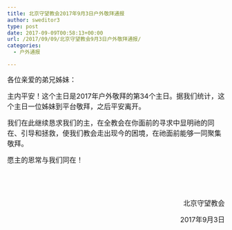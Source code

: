 ```yaml
---
title: 北京守望教会2017年9月3日户外敬拜通报
author: sweditor3
type: post
date: 2017-09-09T00:58:13+00:00
url: /2017/09/09/北京守望教会9月3日户外敬拜通报/
categories:
  - 户外通报

---
```

<span style="font-size: 12pt;">各位亲爱的弟兄姊妹：</span>

<span style="font-size: 12pt;">主内平安！这个主日是2017年户外敬拜的第34个主日。据我们统计，这个主日一位姊妹到平台敬拜，之后平安离开。</span>

<span style="font-size: 12pt;">我们在此继续恳求我们的主，在全教会在你面前的寻求中显明祂的同在、引导和拯救，使我们教会走出现今的困境，在祂面前能够一同聚集敬拜。</span>

<span style="font-size: 12pt;">愿主的恩常与我们同在！</span>

&nbsp;

&nbsp;

<p style="text-align: right;">
  <span style="font-size: 12pt;">北京守望教会</span>
</p>

<p style="text-align: right;">
  <span style="font-size: 12pt;">2017年9月3日</span>
</p>
